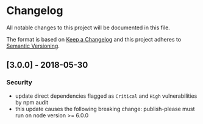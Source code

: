 # Changelog
All notable changes to this project will be documented in this file.

The format is based on [Keep a Changelog](http://keepachangelog.com/en/1.0.0/)
and this project adheres to [Semantic Versioning](http://semver.org/spec/v2.0.0.html).

## [3.0.0] - 2018-05-30
### Security
- update direct dependencies flagged as `Critical` and `High` vulnerabilities by npm audit
- this update causes the following breaking change: publish-please must run on node version >= 6.0.0
